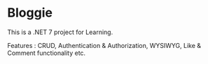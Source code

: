 # Bloggie

This is a .NET 7 project for Learning.

Features : CRUD, Authentication & Authorization, WYSIWYG, Like & Comment functionality etc.
